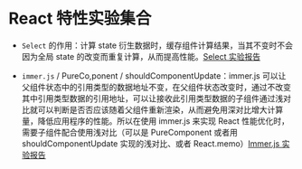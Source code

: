 # React 特性实验集合

- `Select` 的作用：计算 state 衍生数据时，缓存组件计算结果，当其不变时不会因为全局 state 的改变而重复计算，从而提高性能。[Select 实验报告](./src/features/test-reselect/README.md)

- `immer.js` / PureCo,ponent / shouldComponentUpdate：immer.js 可以让父组件状态中的引用类型的数据地址不变，在父组件状态改变时，通过不改变其中引用类型数据的引用地址，可以让接收此引用类型数据的子组件通过浅对比就可以判断是否否应该随着父组件重新渲染，从而避免用深对比增大计算量，降低应用程序的性能。所以在使用 immer.js 来实现 React 性能优化时，需要子组件配合使用浅对比（可以是 PureComponent 或者用 shouldComponentUpdate 实现的浅对比、或者 React.memo）[Immer.js 实验报告](./src/features/test-immer/README.md)